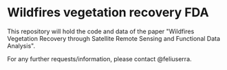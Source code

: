 # Wildfires vegetation recovery FDA

This repository will hold the code and data of the paper "Wildfires Vegetation Recovery through Satellite Remote Sensing and Functional Data Analysis".

For any further requests/information, please contact @feliuserra.
